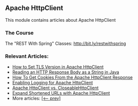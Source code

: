 ## Apache HttpClient

This module contains articles about Apache HttpClient

### The Course

The "REST With Spring" Classes: http://bit.ly/restwithspring

### Relevant Articles: 

- [How to Set TLS Version in Apache HttpClient](https://www.baeldung.com/apache-httpclient-tls)
- [Reading an HTTP Response Body as a String in Java](https://www.baeldung.com/java-http-response-body-as-string)
- [How To Get Cookies From the Apache HttpClient Response](https://www.baeldung.com/java-apache-httpclient-cookies)
- [Enabling Logging for Apache HttpClient](https://www.baeldung.com/apache-httpclient-enable-logging)
- [Apache HttpClient vs. CloseableHttpClient](https://www.baeldung.com/apache-httpclient-vs-closeablehttpclient)
- [Expand Shortened URLs with Apache HttpClient](https://www.baeldung.com/apache-httpclient-expand-url)
- More articles: [[<-- prev]](../apache-httpclient)
